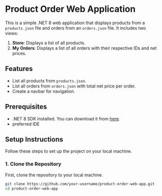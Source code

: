 # Product Order Web Application

This is a simple .NET 8 web application that displays products from a `products.json` file and orders from an `orders.json` file. It includes two views:

1. **Store**: Displays a list of all products.
2. **My Orders**: Displays a list of all orders with their respective IDs and net prices.


## Features

- List all products from `products.json`.
- List all orders from `orders.json` with total net price per order.
- Create a navbar for navigation.


## Prerequisites

- .NET 8 SDK installed. You can download it from [here](https://dotnet.microsoft.com/download).
- preferred IDE


## Setup Instructions

Follow these steps to set up the project on your local machine.

### 1. Clone the Repository

First, clone the repository to your local machine.

```bash
git clone https://github.com/your-username/product-order-web-app.git
cd product-order-web-app
